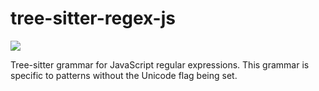 # tree-sitter-regex-js
[![](https://img.shields.io/npm/v/tree-sitter-regex-js)](https://www.npmjs.com/package/tree-sitter-regex-js)

Tree-sitter grammar for JavaScript regular expressions. This grammar is specific to patterns without the Unicode flag being set.
